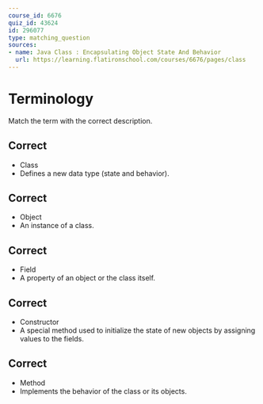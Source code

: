 ```yaml
---
course_id: 6676
quiz_id: 43624
id: 296077
type: matching_question
sources:
- name: Java Class : Encapsulating Object State And Behavior
  url: https://learning.flatironschool.com/courses/6676/pages/class
---
```


# Terminology

Match the term with the correct description.

## Correct

- Class
- Defines a new data type (state and behavior).

## Correct

- Object
- An instance of a class.

## Correct

- Field
- A property of an object or the class itself.

## Correct

- Constructor
- A special method used to initialize the state of new objects by assigning values to the fields.

## Correct

- Method
- Implements the behavior of the class or its objects.
